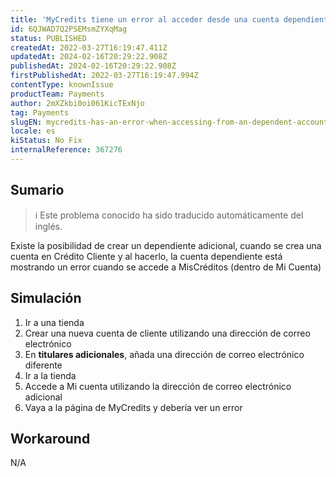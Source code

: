 ```yaml
---
title: 'MyCredits tiene un error al acceder desde una cuenta dependiente'
id: 6QJWAD7Q2PSEMsmZYXqMag
status: PUBLISHED
createdAt: 2022-03-27T16:19:47.411Z
updatedAt: 2024-02-16T20:29:22.908Z
publishedAt: 2024-02-16T20:29:22.908Z
firstPublishedAt: 2022-03-27T16:19:47.994Z
contentType: knownIssue
productTeam: Payments
author: 2mXZkbi0oi061KicTExNjo
tag: Payments
slugEN: mycredits-has-an-error-when-accessing-from-an-dependent-account
locale: es
kiStatus: No Fix
internalReference: 367276
---
```


## Sumario

>ℹ️ Este problema conocido ha sido traducido automáticamente del inglés.


Existe la posibilidad de crear un dependiente adicional, cuando se crea una cuenta en Crédito Cliente y al hacerlo, la cuenta dependiente está mostrando un error cuando se accede a MisCréditos (dentro de Mi Cuenta)



## Simulación


1. Ir a una tienda
2. Crear una nueva cuenta de cliente utilizando una dirección de correo electrónico
3. En **titulares adicionales**, añada una dirección de correo electrónico diferente
4. Ir a la tienda
5. Accede a Mi cuenta utilizando la dirección de correo electrónico adicional
6. Vaya a la página de MyCredits y debería ver un error



## Workaround


N/A

